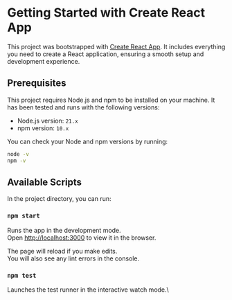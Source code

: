 # Getting Started with Create React App

This project was bootstrapped with [Create React App](https://github.com/facebook/create-react-app). It includes
everything you need to create a React application, ensuring a smooth setup and development experience.

## Prerequisites

This project requires Node.js and npm to be installed on your machine. It has been tested and runs with the following
versions:

- Node.js version: `21.x`
- npm version: `10.x`

You can check your Node and npm versions by running:

```bash
node -v
npm -v
```

## Available Scripts

In the project directory, you can run:

### `npm start`

Runs the app in the development mode.\
Open [http://localhost:3000](http://localhost:3000) to view it in the browser.

The page will reload if you make edits.\
You will also see any lint errors in the console.

### `npm test`

Launches the test runner in the interactive watch mode.\